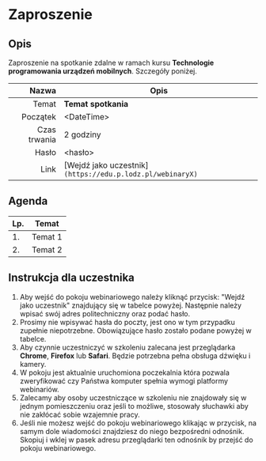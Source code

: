 # Zaproszenie

## Opis

Zaproszenie na spotkanie zdalne w ramach kursu **Technologie programowania urządzeń mobilnych**. Szczegóły poniżej.

| Nazwa        | Opis                                                      |
| -----------: | --------------------------------------------------------- |
| Temat        | **Temat spotkania**                                       |
| Początek     | \<DateTime\>                                              |
| Czas trwania | 2 godziny                                                 |
| Hasło        | \<hasło\>                                                 |
| Link         | [Wejdź jako uczestnik]`(https://edu.p.lodz.pl/webinaryX)` |

## Agenda

| Lp. | Temat   |
| --- | ------- |
| 1.  | Temat 1 |
| 2.  | Temat 2 |

## Instrukcja dla uczestnika

1. Aby wejść do pokoju webinariowego należy kliknąć przycisk: "Wejdź jako uczestnik" znajdujący się w tabelce powyżej. Następnie należy wpisać swój adres politechniczny oraz podać hasło.
1. Prosimy nie wpisywać hasła do poczty, jest ono w tym przypadku zupełnie niepotrzebne. Obowiązujące hasło zostało podane powyżej w tabelce.
1. Aby czynnie uczestniczyć w szkoleniu zalecana jest przeglądarka **Chrome**, **Firefox** lub **Safari**. Będzie potrzebna pełna obsługa dźwięku i kamery.
1. W pokoju jest aktualnie uruchomiona poczekalnia która pozwala zweryfikować czy Państwa komputer spełnia wymogi platformy webinariów.
1. Zalecamy aby osoby uczestniczące w szkoleniu nie znajdowały się w jednym pomieszczeniu oraz jeśli to możliwe, stosowały słuchawki aby nie zakłócać sobie wzajemnie pracy.
1. Jeśli nie możesz wejść do pokoju webinariowego klikając w przycisk, na samym dole wiadomości znajdziesz do niego bezpośredni odnośnik. Skopiuj i wklej w pasek adresu przeglądarki ten odnośnik by przejść do pokoju webinariowego.
